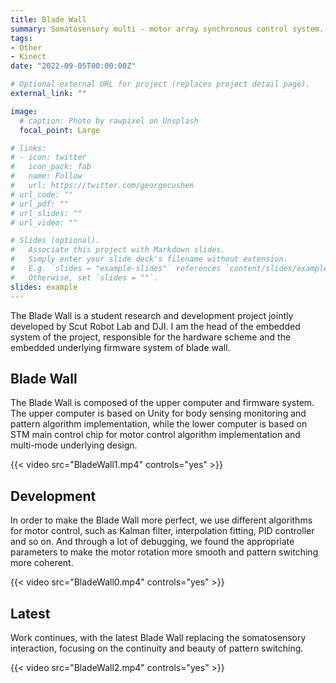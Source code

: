 ```yaml
---
title: Blade Wall
summary: Somatosensory multi - motor array synchronous control system.
tags:
- Other
- Kinect
date: "2022-09-05T00:00:00Z"

# Optional external URL for project (replaces project detail page).
external_link: ""

image:
  # caption: Photo by rawpixel on Unsplash
  focal_point: Large

# links:
# - icon: twitter
#   icon_pack: fab
#   name: Follow
#   url: https://twitter.com/georgecushen
# url_code: ""
# url_pdf: ""
# url_slides: ""
# url_video: ""

# Slides (optional).
#   Associate this project with Markdown slides.
#   Simply enter your slide deck's filename without extension.
#   E.g. `slides = "example-slides"` references `content/slides/example-slides.md`.
#   Otherwise, set `slides = ""`.
slides: example
---
```


The Blade Wall is a student research and development project jointly developed by Scut Robot Lab and DJI. I am the head of the embedded system of the project, responsible for the hardware scheme and the embedded underlying firmware system of blade wall.

## **Blade Wall**

The Blade Wall is composed of the upper computer and firmware system. The upper computer is based on Unity for body sensing monitoring and pattern algorithm implementation, while the lower computer is based on STM main control chip for motor control algorithm implementation and multi-mode underlying design.

{{< video src="BladeWall1.mp4" controls="yes" >}}

## **Development**

In order to make the Blade Wall more perfect, we use different algorithms for motor control, such as Kalman filter, interpolation fitting, PID controller and so on. And through a lot of debugging, we found the appropriate parameters to make the motor rotation more smooth and pattern switching more coherent.

{{< video src="BladeWall0.mp4" controls="yes" >}}

## **Latest**

Work continues, with the latest Blade Wall replacing the somatosensory interaction, focusing on the continuity and beauty of pattern switching.

{{< video src="BladeWall2.mp4" controls="yes" >}}
